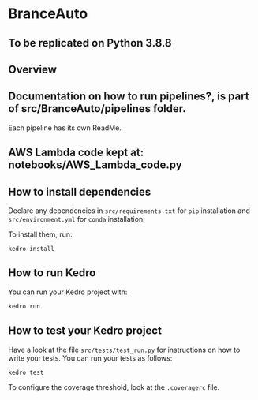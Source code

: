 # BranceAuto

## To be replicated on Python 3.8.8
## Overview

## Documentation on how to run pipelines?, is part of src/BranceAuto/pipelines folder.
Each pipeline has its own ReadMe.

## AWS Lambda code kept at: notebooks/AWS_Lambda_code.py

## How to install dependencies

Declare any dependencies in `src/requirements.txt` for `pip` installation and `src/environment.yml` for `conda` installation.

To install them, run:

```
kedro install
```

## How to run Kedro

You can run your Kedro project with:

```
kedro run
```

## How to test your Kedro project

Have a look at the file `src/tests/test_run.py` for instructions on how to write your tests. You can run your tests as follows:

```
kedro test
```

To configure the coverage threshold, look at the `.coveragerc` file.


